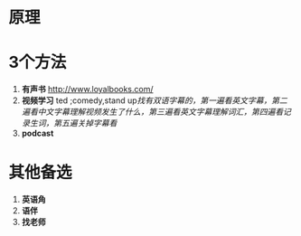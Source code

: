 # 原理

# 3个方法
1. **有声书** http://www.loyalbooks.com/
2. **视频学习** ted ;comedy,stand up*找有双语字幕的，第一遍看英文字幕，第二遍看中文字幕理解视频发生了什么，第三遍看英文字幕理解词汇，第四遍看记录生词，第五遍关掉字幕看*
3. **podcast**

# 其他备选
1. **英语角**
2. **语伴**
3. **找老师**